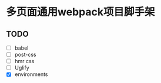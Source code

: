 # 多页面通用webpack项目脚手架

## TODO
- [ ] babel
- [ ] post-css  
- [ ] hmr css  
- [ ] Uglify  
- [x] environments
